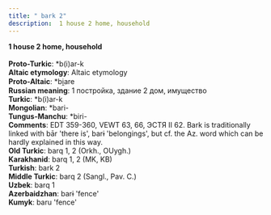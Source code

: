 ```yaml
---
title: " bark 2"
description:  1 house 2 home, household
---
```

<p data-pagefind-weight="0.5">
<strong> 1 house 2 home, household</strong><br><br>
<strong>Proto-Turkic</strong>:  *b(i)ar-k<br>
<strong>Altaic etymology</strong>:  Altaic etymology<br>
<strong> Proto-Altaic</strong>:  *bi̯are<br>
<strong>Russian meaning</strong>:  1 постройка, здание 2 дом, имущество<br>
<strong>Turkic</strong>:  *b(i)ar-k<br>
<strong>Mongolian</strong>:  *bari-<br>
<strong>Tungus-Manchu</strong>:  *biri-<br>
<strong>Comments</strong>:  EDT 359-360, VEWT 63, 66, ЭСТЯ II 62. Bark is traditionally linked with bār 'there is', barɨ 'belongings', but cf. the Az. word which can be hardly explained in this way.<br>
<strong>Old Turkic</strong>:  barq 1, 2 (Orkh., OUygh.)<br>
<strong>Karakhanid</strong>:  barq 1, 2 (MK, KB)<br>
<strong>Turkish</strong>:  bark 2<br>
<strong>Middle Turkic</strong>:  barq 2 (Sangl., Pav. C.)<br>
<strong>Uzbek</strong>:  barq 1<br>
<strong>Azerbaidzhan</strong>:  barɨ 'fence'<br>
<strong>Kumyk</strong>:  baru 'fence'<br>

</p>
